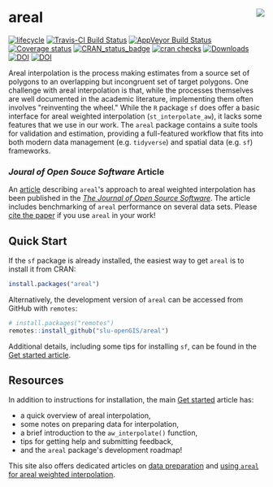 
# areal <img src="man/figures/arealLogo.png" align="right" />

[![lifecycle](https://img.shields.io/badge/lifecycle-maturing-blue.svg)](https://www.tidyverse.org/lifecycle/#maturing)
[![Travis-CI Build Status](https://travis-ci.com/slu-openGIS/areal.svg?branch=master)](https://travis-ci.com/slu-openGIS/areal)
[![AppVeyor Build Status](https://ci.appveyor.com/api/projects/status/github/slu-openGIS/areal?branch=master&svg=true)](https://ci.appveyor.com/project/chris-prener/areal)
[![Coverage status](https://codecov.io/gh/slu-openGIS/areal/branch/master/graph/badge.svg)](https://codecov.io/github/slu-openGIS/areal?branch=master)
[![CRAN_status_badge](http://www.r-pkg.org/badges/version/areal)](https://cran.r-project.org/package=areal)
[![cran checks](https://cranchecks.info/badges/worst/areal)](https://cran.r-project.org/web/checks/check_results_areal.html)
[![Downloads](http://cranlogs.r-pkg.org/badges/areal?color=brightgreen)](http://www.r-pkg.org/pkg/areal)
[![DOI](https://zenodo.org/badge/152279647.svg)](https://zenodo.org/badge/latestdoi/152279647) 
[![DOI](http://joss.theoj.org/papers/10.21105/joss.01221/status.svg)](https://doi.org/10.21105/joss.01221)

Areal interpolation is the process making estimates from a source set of polygons to an overlapping but incongruent set of target polygons. One challenge with areal interpolation is that, while the processes themselves are well documented in the academic literature, implementing them often involves "reinventing the wheel." While the `R` package `sf` does offer a basic interface for areal weighted interpolation (`st_interpolate_aw`), it lacks some features that we use in our work. The `areal` package contains a suite tools for validation and estimation, providing a full-featured workflow that fits into both modern data management (e.g. `tidyverse`) and spatial data (e.g. `sf`) frameworks.

### *Joural of Open Souce Software* Article
An [article](http://joss.theoj.org/papers/10.21105/joss.01221) describing `areal`'s approach to areal weighted interpolation has been published in the [*The Journal of Open Source Software*](http://joss.theoj.org/). The article includes benchmarking of `areal` performance on several data sets. Please [cite the paper](authors.html) if you use `areal` in your work!

## Quick Start
If the `sf` package is already installed, the easiest way to get `areal` is to install it from CRAN:

``` r
install.packages("areal")
```

Alternatively, the development version of `areal` can be accessed from GitHub with `remotes`:

```r
# install.packages("remotes")
remotes::install_github("slu-openGIS/areal")
```

Additional details, including some tips for installing `sf`, can be found in the [Get started article](articles/areal.html#getting-started).

## Resources
In addition to instructions for installation, the main [Get started](articles/areal.html) article has:

  * a quick overview of areal interpolation,
  * some notes on preparing data for interpolation,
  * a brief introduction to the `aw_interpolate()` function,
  * tips for getting help and submitting feedback, 
  * and the `areal` package's development roadmap!
  
This site also offers dedicated articles on [data preparation](articles/data-preparation.html) and [using `areal` for areal weighted interpolation](articles/areal-weighted-interpolation.html).
